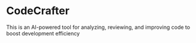 # CodeCrafter
This is an AI-powered tool for analyzing, reviewing, and improving code to boost development efficiency